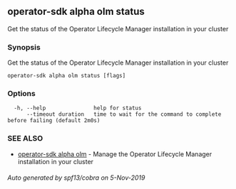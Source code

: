 ## operator-sdk alpha olm status

Get the status of the Operator Lifecycle Manager installation in your cluster

### Synopsis

Get the status of the Operator Lifecycle Manager installation in your cluster

```
operator-sdk alpha olm status [flags]
```

### Options

```
  -h, --help               help for status
      --timeout duration   time to wait for the command to complete before failing (default 2m0s)
```

### SEE ALSO

* [operator-sdk alpha olm](operator-sdk_alpha_olm.md)	 - Manage the Operator Lifecycle Manager installation in your cluster

###### Auto generated by spf13/cobra on 5-Nov-2019
